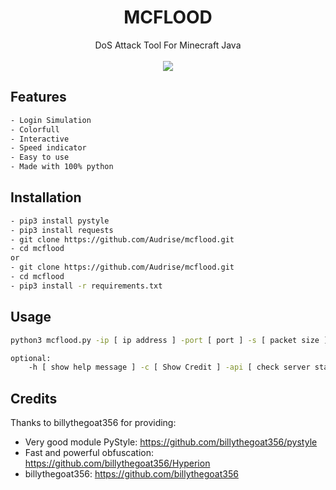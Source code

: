 <h1 align="center">MCFLOOD</h1>

<div align=center>
    DoS Attack Tool For Minecraft Java
</div>
<br>
<div align=center>
    <img src="https://img.shields.io/badge/Python-FFDD00?style=for-the-badge&logo=python&logoColor=blue"/>
</div>

   ## Features
```sh
- Login Simulation
- Colorfull
- Interactive
- Speed indicator
- Easy to use
- Made with 100% python 
```
   ## Installation
```sh
- pip3 install pystyle
- pip3 install requests
- git clone https://github.com/Audrise/mcflood.git
- cd mcflood
or
- git clone https://github.com/Audrise/mcflood.git
- cd mcflood
- pip3 install -r requirements.txt
```
   ## Usage
```sh
python3 mcflood.py -ip [ ip address ] -port [ port ] -s [ packet size ] -t [ threads ] -d [ duration ] -p [ protocol ] -l [ login simulation ]

optional:
    -h [ show help message ] -c [ Show Credit ] -api [ check server status ]
```
## Credits
Thanks to billythegoat356 for providing:
- Very good module PyStyle: https://github.com/billythegoat356/pystyle
- Fast and powerful obfuscation: https://github.com/billythegoat356/Hyperion
- billythegoat356: https://github.com/billythegoat356
